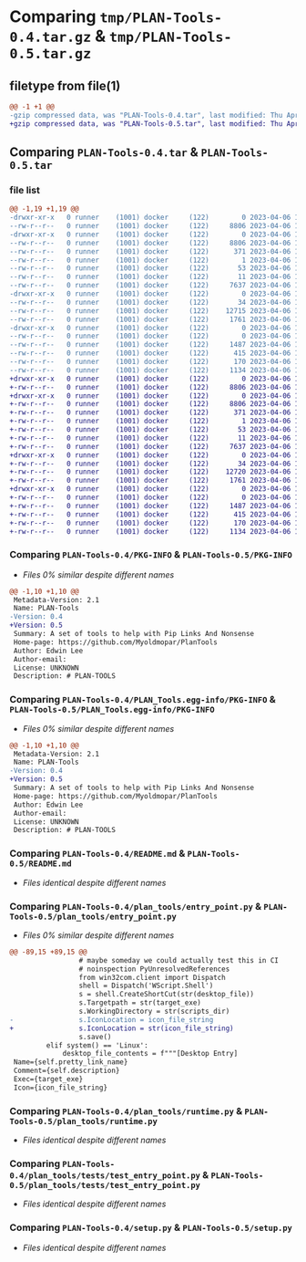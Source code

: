 # Comparing `tmp/PLAN-Tools-0.4.tar.gz` & `tmp/PLAN-Tools-0.5.tar.gz`

## filetype from file(1)

```diff
@@ -1 +1 @@
-gzip compressed data, was "PLAN-Tools-0.4.tar", last modified: Thu Apr  6 15:34:06 2023, max compression
+gzip compressed data, was "PLAN-Tools-0.5.tar", last modified: Thu Apr  6 18:08:05 2023, max compression
```

## Comparing `PLAN-Tools-0.4.tar` & `PLAN-Tools-0.5.tar`

### file list

```diff
@@ -1,19 +1,19 @@
-drwxr-xr-x   0 runner    (1001) docker     (122)        0 2023-04-06 15:34:06.562231 PLAN-Tools-0.4/
--rw-r--r--   0 runner    (1001) docker     (122)     8806 2023-04-06 15:34:06.562231 PLAN-Tools-0.4/PKG-INFO
-drwxr-xr-x   0 runner    (1001) docker     (122)        0 2023-04-06 15:34:06.562231 PLAN-Tools-0.4/PLAN_Tools.egg-info/
--rw-r--r--   0 runner    (1001) docker     (122)     8806 2023-04-06 15:34:06.000000 PLAN-Tools-0.4/PLAN_Tools.egg-info/PKG-INFO
--rw-r--r--   0 runner    (1001) docker     (122)      371 2023-04-06 15:34:06.000000 PLAN-Tools-0.4/PLAN_Tools.egg-info/SOURCES.txt
--rw-r--r--   0 runner    (1001) docker     (122)        1 2023-04-06 15:34:06.000000 PLAN-Tools-0.4/PLAN_Tools.egg-info/dependency_links.txt
--rw-r--r--   0 runner    (1001) docker     (122)       53 2023-04-06 15:34:06.000000 PLAN-Tools-0.4/PLAN_Tools.egg-info/entry_points.txt
--rw-r--r--   0 runner    (1001) docker     (122)       11 2023-04-06 15:34:06.000000 PLAN-Tools-0.4/PLAN_Tools.egg-info/top_level.txt
--rw-r--r--   0 runner    (1001) docker     (122)     7637 2023-04-06 15:33:54.000000 PLAN-Tools-0.4/README.md
-drwxr-xr-x   0 runner    (1001) docker     (122)        0 2023-04-06 15:34:06.562231 PLAN-Tools-0.4/plan_tools/
--rw-r--r--   0 runner    (1001) docker     (122)       34 2023-04-06 15:33:54.000000 PLAN-Tools-0.4/plan_tools/__init__.py
--rw-r--r--   0 runner    (1001) docker     (122)    12715 2023-04-06 15:33:54.000000 PLAN-Tools-0.4/plan_tools/entry_point.py
--rw-r--r--   0 runner    (1001) docker     (122)     1761 2023-04-06 15:33:54.000000 PLAN-Tools-0.4/plan_tools/runtime.py
-drwxr-xr-x   0 runner    (1001) docker     (122)        0 2023-04-06 15:34:06.562231 PLAN-Tools-0.4/plan_tools/tests/
--rw-r--r--   0 runner    (1001) docker     (122)        0 2023-04-06 15:33:54.000000 PLAN-Tools-0.4/plan_tools/tests/__init__.py
--rw-r--r--   0 runner    (1001) docker     (122)     1487 2023-04-06 15:33:54.000000 PLAN-Tools-0.4/plan_tools/tests/test_entry_point.py
--rw-r--r--   0 runner    (1001) docker     (122)      415 2023-04-06 15:33:54.000000 PLAN-Tools-0.4/plan_tools/tests/test_runtime.py
--rw-r--r--   0 runner    (1001) docker     (122)      170 2023-04-06 15:34:06.562231 PLAN-Tools-0.4/setup.cfg
--rw-r--r--   0 runner    (1001) docker     (122)     1134 2023-04-06 15:33:54.000000 PLAN-Tools-0.4/setup.py
+drwxr-xr-x   0 runner    (1001) docker     (122)        0 2023-04-06 18:08:05.370363 PLAN-Tools-0.5/
+-rw-r--r--   0 runner    (1001) docker     (122)     8806 2023-04-06 18:08:05.370363 PLAN-Tools-0.5/PKG-INFO
+drwxr-xr-x   0 runner    (1001) docker     (122)        0 2023-04-06 18:08:05.370363 PLAN-Tools-0.5/PLAN_Tools.egg-info/
+-rw-r--r--   0 runner    (1001) docker     (122)     8806 2023-04-06 18:08:05.000000 PLAN-Tools-0.5/PLAN_Tools.egg-info/PKG-INFO
+-rw-r--r--   0 runner    (1001) docker     (122)      371 2023-04-06 18:08:05.000000 PLAN-Tools-0.5/PLAN_Tools.egg-info/SOURCES.txt
+-rw-r--r--   0 runner    (1001) docker     (122)        1 2023-04-06 18:08:05.000000 PLAN-Tools-0.5/PLAN_Tools.egg-info/dependency_links.txt
+-rw-r--r--   0 runner    (1001) docker     (122)       53 2023-04-06 18:08:05.000000 PLAN-Tools-0.5/PLAN_Tools.egg-info/entry_points.txt
+-rw-r--r--   0 runner    (1001) docker     (122)       11 2023-04-06 18:08:05.000000 PLAN-Tools-0.5/PLAN_Tools.egg-info/top_level.txt
+-rw-r--r--   0 runner    (1001) docker     (122)     7637 2023-04-06 18:07:53.000000 PLAN-Tools-0.5/README.md
+drwxr-xr-x   0 runner    (1001) docker     (122)        0 2023-04-06 18:08:05.370363 PLAN-Tools-0.5/plan_tools/
+-rw-r--r--   0 runner    (1001) docker     (122)       34 2023-04-06 18:07:53.000000 PLAN-Tools-0.5/plan_tools/__init__.py
+-rw-r--r--   0 runner    (1001) docker     (122)    12720 2023-04-06 18:07:53.000000 PLAN-Tools-0.5/plan_tools/entry_point.py
+-rw-r--r--   0 runner    (1001) docker     (122)     1761 2023-04-06 18:07:53.000000 PLAN-Tools-0.5/plan_tools/runtime.py
+drwxr-xr-x   0 runner    (1001) docker     (122)        0 2023-04-06 18:08:05.370363 PLAN-Tools-0.5/plan_tools/tests/
+-rw-r--r--   0 runner    (1001) docker     (122)        0 2023-04-06 18:07:53.000000 PLAN-Tools-0.5/plan_tools/tests/__init__.py
+-rw-r--r--   0 runner    (1001) docker     (122)     1487 2023-04-06 18:07:53.000000 PLAN-Tools-0.5/plan_tools/tests/test_entry_point.py
+-rw-r--r--   0 runner    (1001) docker     (122)      415 2023-04-06 18:07:53.000000 PLAN-Tools-0.5/plan_tools/tests/test_runtime.py
+-rw-r--r--   0 runner    (1001) docker     (122)      170 2023-04-06 18:08:05.374363 PLAN-Tools-0.5/setup.cfg
+-rw-r--r--   0 runner    (1001) docker     (122)     1134 2023-04-06 18:07:53.000000 PLAN-Tools-0.5/setup.py
```

### Comparing `PLAN-Tools-0.4/PKG-INFO` & `PLAN-Tools-0.5/PKG-INFO`

 * *Files 0% similar despite different names*

```diff
@@ -1,10 +1,10 @@
 Metadata-Version: 2.1
 Name: PLAN-Tools
-Version: 0.4
+Version: 0.5
 Summary: A set of tools to help with Pip Links And Nonsense
 Home-page: https://github.com/Myoldmopar/PlanTools
 Author: Edwin Lee
 Author-email: 
 License: UNKNOWN
 Description: # PLAN-TOOLS
```

### Comparing `PLAN-Tools-0.4/PLAN_Tools.egg-info/PKG-INFO` & `PLAN-Tools-0.5/PLAN_Tools.egg-info/PKG-INFO`

 * *Files 0% similar despite different names*

```diff
@@ -1,10 +1,10 @@
 Metadata-Version: 2.1
 Name: PLAN-Tools
-Version: 0.4
+Version: 0.5
 Summary: A set of tools to help with Pip Links And Nonsense
 Home-page: https://github.com/Myoldmopar/PlanTools
 Author: Edwin Lee
 Author-email: 
 License: UNKNOWN
 Description: # PLAN-TOOLS
```

### Comparing `PLAN-Tools-0.4/README.md` & `PLAN-Tools-0.5/README.md`

 * *Files identical despite different names*

### Comparing `PLAN-Tools-0.4/plan_tools/entry_point.py` & `PLAN-Tools-0.5/plan_tools/entry_point.py`

 * *Files 0% similar despite different names*

```diff
@@ -89,15 +89,15 @@
                 # maybe someday we could actually test this in CI
                 # noinspection PyUnresolvedReferences
                 from win32com.client import Dispatch
                 shell = Dispatch('WScript.Shell')
                 s = shell.CreateShortCut(str(desktop_file))
                 s.Targetpath = str(target_exe)
                 s.WorkingDirectory = str(scripts_dir)
-                s.IconLocation = icon_file_string
+                s.IconLocation = str(icon_file_string)
                 s.save()
         elif system() == 'Linux':
             desktop_file_contents = f"""[Desktop Entry]
 Name={self.pretty_link_name}
 Comment={self.description}
 Exec={target_exe}
 Icon={icon_file_string}
```

### Comparing `PLAN-Tools-0.4/plan_tools/runtime.py` & `PLAN-Tools-0.5/plan_tools/runtime.py`

 * *Files identical despite different names*

### Comparing `PLAN-Tools-0.4/plan_tools/tests/test_entry_point.py` & `PLAN-Tools-0.5/plan_tools/tests/test_entry_point.py`

 * *Files identical despite different names*

### Comparing `PLAN-Tools-0.4/setup.py` & `PLAN-Tools-0.5/setup.py`

 * *Files identical despite different names*

